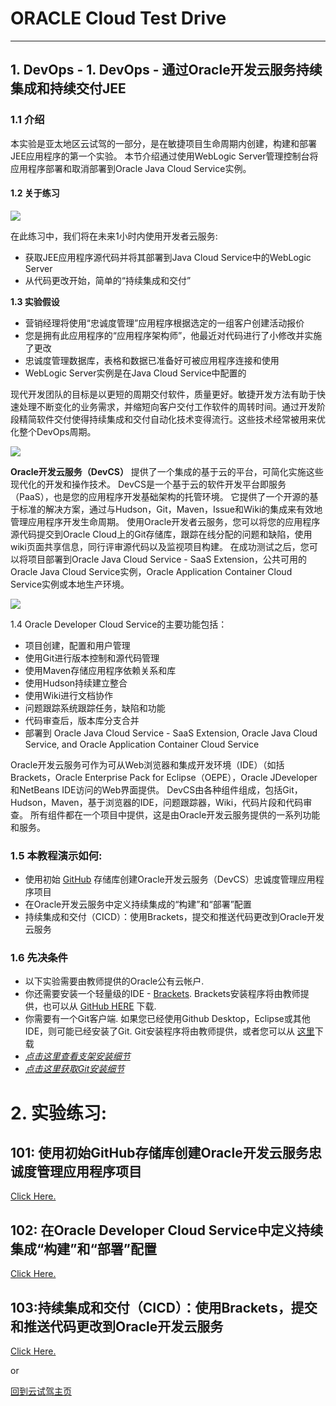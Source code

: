 # ORACLE Cloud Test Drive #
-----
## 1. DevOps - 1.	DevOps - 通过Oracle开发云服务持续集成和持续交付JEE ##

### 1.1	介绍 ###
本实验是亚太地区云试驾的一部分，是在敏捷项目生命周期内创建，构建和部署JEE应用程序的第一个实验。
本节介绍通过使用WebLogic Server管理控制台将应用程序部署和取消部署到Oracle Java Cloud Service实例。

#### 1.2	关于练习 ####

![](images/jcs.scope.png)

在此练习中，我们将在未来1小时内使用开发者云服务:
+ 获取JEE应用程序源代码并将其部署到Java Cloud Service中的WebLogic Server
+ 从代码更改开始，简单的“持续集成和交付”

**1.3	实验假设**
+ 营销经理将使用“忠诚度管理”应用程序根据选定的一组客户创建活动报价
+ 您是拥有此应用程序的“应用程序架构师”，他最近对代码进行了小修改并实施了更改
+ 忠诚度管理数据库，表格和数据已准备好可被应用程序连接和使用
+ WebLogic Server实例是在Java Cloud Service中配置的

现代开发团队的目标是以更短的周期交付软件，质量更好。敏捷开发方法有助于快速处理不断变化的业务需求，并缩短向客户交付工作软件的周转时间。通过开发阶段精简软件交付使得持续集成和交付自动化技术变得流行。这些技术经常被用来优化整个DevOps周期。

![](images/business.value.png)

**Oracle开发云服务（DevCS）** 提供了一个集成的基于云的平台，可简化实施这些现代化的开发和操作技术。 DevCS是一个基于云的软件开发平台即服务（PaaS），也是您的应用程序开发基础架构的托管环境。 它提供了一个开源的基于标准的解决方案，通过与Hudson，Git，Maven，Issue和Wiki的集成来有效地管理应用程序开发生命周期。 使用Oracle开发者云服务，您可以将您的应用程序源代码提交到Oracle Cloud上的Git存储库，跟踪在线分配的问题和缺陷，使用wiki页面共享信息，同行评审源代码以及监视项目构建。 在成功测试之后，您可以将项目部署到Oracle Java Cloud Service - SaaS Extension，公共可用的Oracle Java Cloud Service实例，Oracle Application Container Cloud Service实例或本地生产环境。

![](images/00.dcs.png)

1.4	Oracle Developer Cloud Service的主要功能包括：
+ 项目创建，配置和用户管理
+ 使用Git进行版本控制和源代码管理
+ 使用Maven存储应用程序依赖关系和库
+ 使用Hudson持续建立整合
+ 使用Wiki进行文档协作
+ 问题跟踪系统跟踪任务，缺陷和功能
+ 代码审查后，版本库分支合并
+ 部署到 Oracle Java Cloud Service - SaaS Extension, Oracle Java Cloud Service, and Oracle Application Container Cloud Service

Oracle开发云服务可作为可从Web浏览器和集成开发环境（IDE）（如括Brackets，Oracle Enterprise Pack for Eclipse（OEPE），Oracle JDeveloper和NetBeans IDE访问的Web界面提供。
DevCS由各种组件组成，包括Git，Hudson，Maven，基于浏览器的IDE，问题跟踪器，Wiki，代码片段和代码审查。
所有组件都在一个项目中提供，这是由Oracle开发云服务提供的一系列功能和服务。


### 1.5	本教程演示如何: ###
- 使用初始 [GitHub](https://github.com) 存储库创建Oracle开发云服务（DevCS）忠诚度管理应用程序项目
- 在Oracle开发云服务中定义持续集成的“构建”和“部署”配置
- 持续集成和交付（CICD）：使用Brackets，提交和推送代码更改到Oracle开发云服务

### 1.6	先决条件 ###

- 以下实验需要由教师提供的Oracle公有云帐户.  
- 你还需要安装一个轻量级的IDE  - [Brackets](http://brackets.io/). Brackets安装程序将由教师提供，也可以从 [GitHub HERE](https://github.com/adobe/brackets/releases) 下载.  
- 你需要有一个Git客户端. 如果您已经使用Github Desktop，Eclipse或其他IDE，则可能已经安装了Git. Git安装程序将由教师提供，或者您可以从 [这里](https://git-scm.com/downloads)下载
- *[点击这里查看支架安装细节](brackets.md)*
- *[点击这里获取Git安装细节](gitclient.md)*

# 2.	实验练习: #

## 101: 使用初始GitHub存储库创建Oracle开发云服务忠诚度管理应用程序项目 ##

[Click Here.](101-JavaAppsLab.md)

## 102: 在Oracle Developer Cloud Service中定义持续集成“构建”和“部署”配置 ##

[Click Here.](102-JavaAppsLab.md)

## 103:持续集成和交付（CICD）：使用Brackets，提交和推送代码更改到Oracle开发云服务 ##

[Click Here.](103-JavaAppsLab.md)

or

[回到云试驾主页](../README.md)
